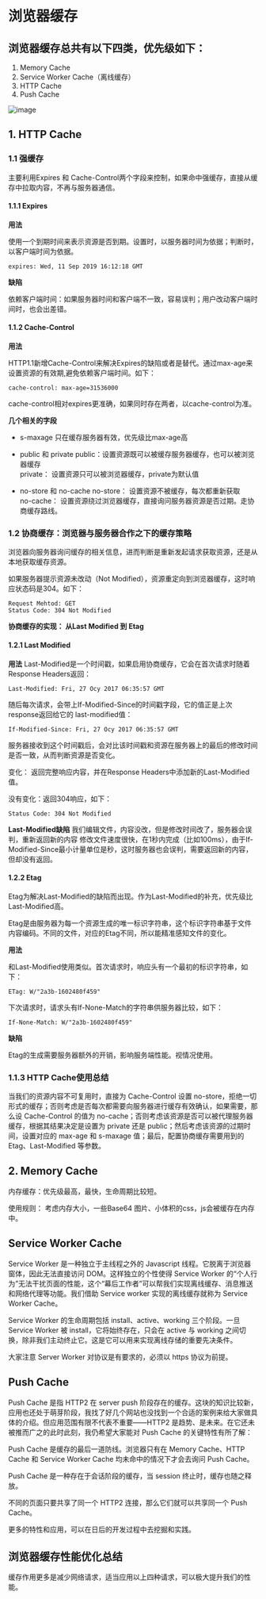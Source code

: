 # 浏览器缓存

## 浏览器缓存总共有以下四类，优先级如下：
1. Memory Cache
2. Service Worker Cache（离线缓存）
3. HTTP Cache
4. Push Cache

![image](https://user-images.githubusercontent.com/19589659/59502318-11885580-8ed0-11e9-9610-d113c59cca14.png)

##  1. HTTP Cache

### 1.1 强缓存
主要利用Expires 和 Cache-Control两个字段来控制，如果命中强缓存，直接从缓存中拉取内容，不再与服务器通信。

#### 1.1.1 Expires
**用法**

使用一个到期时间来表示资源是否到期。设置时，以服务器时间为依据；判断时，以客户端时间为依据。
```
expires: Wed, 11 Sep 2019 16:12:18 GMT
```

**缺陷**

依赖客户端时间：如果服务器时间和客户端不一致，容易误判；用户改动客户端时间时，也会出差错。

#### 1.1.2 Cache-Control

**用法**

HTTP1.1新增Cache-Control来解决Expires的缺陷或者是替代。通过max-age来设置资源的有效期,避免依赖客户端时间。如下：
```
cache-control: max-age=31536000
```
cache-control相对expires更准确，如果同时存在两者，以cache-control为准。

**几个相关的字段**
- s-maxage
只在缓存服务器有效，优先级比max-age高

- public 和 private
public：设置资源既可以被缓存服务器缓存，也可以被浏览器缓存  
private： 设置资源只可以被浏览器缓存，private为默认值  

- no-store 和 no-cache
no-store： 设置资源不被缓存，每次都重新获取  
no-cache： 设置资源绕过浏览器缓存，直接询问服务器资源是否过期。走协商缓存路线。  

### 1.2 协商缓存：浏览器与服务器合作之下的缓存策略
浏览器向服务器询问缓存的相关信息，进而判断是重新发起请求获取资源，还是从本地获取缓存资源。

如果服务器提示资源未改动（Not Modified），资源重定向到浏览器缓存，这时响应状态码是304。如下：
```
Request Mehtod: GET
Status Code: 304 Not Modified
```
**协商缓存的实现： 从Last Modified 到 Etag**

#### 1.2.1 Last Modified
**用法**
Last-Modified是一个时间戳，如果启用协商缓存，它会在首次请求时随着Response Headers返回：
```
Last-Modified: Fri, 27 Ocy 2017 06:35:57 GMT
```
随后每次请求，会带上If-Modified-Since的时间戳字段，它的值正是上次response返回给它的
last-modified值：
```
If-Modified-Since: Fri, 27 Ocy 2017 06:35:57 GMT
```
服务器接收到这个时间戳后，会对比该时间戳和资源在服务器上的最后的修改时间是否一致，从而判断资源是否变化。

变化： 返回完整响应内容，并在Response Headers中添加新的Last-Modified值。   

没有变化：返回304响应，如下：
```
Status Code: 304 Not Modified
```

**Last-Modified缺陷**
我们编辑文件，内容没改，但是修改时间改了，服务器会误判，重新返回新的内容
修改文件速度很快，在1秒内完成（比如100ms），由于If-Modified-Since最小计量单位是秒，这时服务器也会误判，需要返回新的内容，但却没有返回。

#### 1.2.2 Etag
Etag为解决Last-Modified的缺陷而出现。作为Last-Modified的补充，优先级比Last-Modified高。

Etag是由服务器为每一个资源生成的唯一标识字符串，这个标识字符串基于文件内容编码。不同的文件，对应的Etag不同，所以能精准感知文件的变化。

**用法**

和Last-Modified使用类似。首次请求时，响应头有一个最初的标识字符串，如下：
```
ETag: W/"2a3b-1602480f459"
```
下次请求时，请求头有If-None-Match的字符串供服务器比较，如下：
```
If-None-Match: W/"2a3b-1602480f459"
```
**缺陷** 

Etag的生成需要服务器额外的开销，影响服务端性能。视情况使用。

### 1.1.3 HTTP Cache使用总结
当我们的资源内容不可复用时，直接为 Cache-Control 设置 no-store，拒绝一切形式的缓存；否则考虑是否每次都需要向服务器进行缓存有效确认，如果需要，那么设 Cache-Control 的值为 no-cache；否则考虑该资源是否可以被代理服务器缓存，根据其结果决定是设置为 private 还是 public；然后考虑该资源的过期时间，设置对应的 max-age 和 s-maxage 值；最后，配置协商缓存需要用到的 Etag、Last-Modified 等参数。

## 2. Memory Cache
内存缓存：优先级最高，最快，生命周期比较短。

使用规则： 考虑内存大小，一些Base64 图片、小体积的css，js会被缓存在内存中。

## Service Worker Cache
Service Worker 是一种独立于主线程之外的 Javascript 线程。它脱离于浏览器窗体，因此无法直接访问 DOM。这样独立的个性使得 Service Worker 的“个人行为”无法干扰页面的性能，这个“幕后工作者”可以帮我们实现离线缓存、消息推送和网络代理等功能。我们借助 Service worker 实现的离线缓存就称为 Service Worker Cache。

Service Worker 的生命周期包括 install、active、working 三个阶段。一旦 Service Worker 被 install，它将始终存在，只会在 active 与 working 之间切换，除非我们主动终止它。这是它可以用来实现离线存储的重要先决条件。

大家注意 Server Worker 对协议是有要求的，必须以 https 协议为前提。

## Push Cache
Push Cache 是指 HTTP2 在 server push 阶段存在的缓存。这块的知识比较新，应用也还处于萌芽阶段，我找了好几个网站也没找到一个合适的案例来给大家做具体的介绍。但应用范围有限不代表不重要——HTTP2 是趋势、是未来。在它还未被推而广之的此时此刻，我仍希望大家能对 Push Cache 的关键特性有所了解：

Push Cache 是缓存的最后一道防线。浏览器只有在 Memory Cache、HTTP Cache 和 Service Worker Cache 均未命中的情况下才会去询问 Push Cache。

Push Cache 是一种存在于会话阶段的缓存，当 session 终止时，缓存也随之释放。

不同的页面只要共享了同一个 HTTP2 连接，那么它们就可以共享同一个 Push Cache。

更多的特性和应用，可以在日后的开发过程中去挖掘和实践。

## 浏览器缓存性能优化总结
缓存作用更多是减少网络请求，适当应用以上四种请求，可以极大提升我们的性能。
